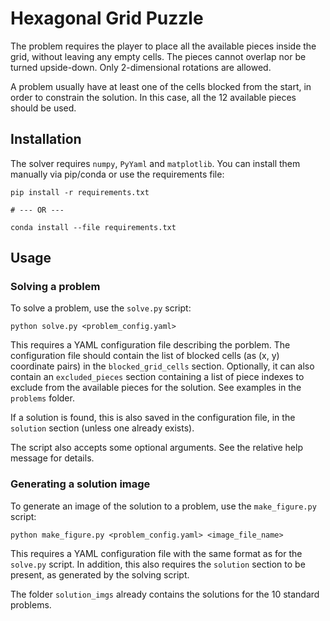 # Hexagonal Grid Puzzle

The problem requires the player to place all the available pieces inside the 
grid, without leaving any empty cells. The pieces cannot overlap nor be turned 
upside-down. Only 2-dimensional rotations are allowed.

A problem usually have at least one of the cells blocked from the start, in 
order to constrain the solution. In this case, all the 12 available pieces 
should be used.


## Installation

The solver requires `numpy`, `PyYaml` and `matplotlib`. You can install them 
manually via pip/conda or use the requirements file:

```
pip install -r requirements.txt

# --- OR ---

conda install --file requirements.txt
```


## Usage

### Solving a problem

To solve a problem, use the `solve.py` script:
```
python solve.py <problem_config.yaml>
```

This requires a YAML configuration file describing the porblem.
The configuration file should contain the list of blocked cells (as (x, y) 
coordinate pairs) in the `blocked_grid_cells` section.
Optionally, it can also contain an `excluded_pieces` section containing a list 
of piece indexes to exclude from the available pieces for the solution.
See examples in the `problems` folder.

If a solution is found, this is also saved in the configuration file, in the 
`solution` section (unless one already exists).

The script also accepts some optional arguments. See the relative help message 
for details.


### Generating a solution image

To generate an image of the solution to a problem, use the `make_figure.py` 
script:
```
python make_figure.py <problem_config.yaml> <image_file_name>
```

This requires a YAML configuration file with the same format as for the 
`solve.py` script. In addition, this also requires the `solution` section to 
be present, as generated by the solving script.

The folder `solution_imgs` already contains the solutions for the 10 standard 
problems.
